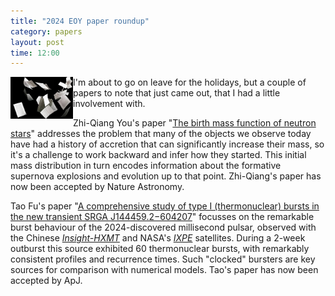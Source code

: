 ```yaml
---
title: "2024 EOY paper roundup"
category: papers
layout: post
time: 12:00
---
```

<p>
<img src="/images/papers.jpeg" width="100" align="left">
I'm about to go on leave for the holidays, but a couple of papers to note
that just came out, that I had a little involvement with.
</p>
<p>
Zhi-Qiang You's paper 
"<a href="https://arxiv.org/abs/2412.05524">The birth mass function of
neutron stars</a>" addresses the problem that many 
of the objects we observe today have had a history of accretion that can
significantly increase their mass, so it's a challenge to work backward
and infer how they started. This initial mass distribution in turn encodes
information about the formative supernova explosions and evolution up to
that point. Zhi-Qiang's paper has now been accepted by Nature Astronomy.
</p>
<p>Tao Fu's paper 
"<a href="https://www.arxiv.org/abs/2412.05779">A comprehensive study of
type I (thermonuclear) bursts in the new transient SRGA
J144459.2−604207</a>" focusses on the remarkable burst behaviour of the
2024-discovered millisecond pulsar, observed with the Chinese
<a href="http://hxmten.ihep.ac.cn"><em>Insight-HXMT</em></a> and NASA's
<a href="https://www.nasa.gov/mission/imaging-x-ray-polarimetry-explorer-ixpe"><em>IXPE</em></a>
satellites. During a 2-week outburst this source exhibited 60
thermonuclear bursts, with remarkably consistent profiles and recurrence
times. Such "clocked" bursters are key sources for comparison with
numerical models. Tao's paper has now been accepted by ApJ.
</p>
